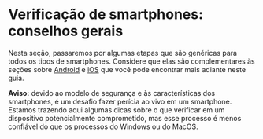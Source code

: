 # Verificação de smartphones: conselhos gerais

Nesta seção, passaremos por algumas etapas que são genéricas para todos os tipos de smartphones. Considere que elas são complementares às seções sobre [Android](android.md) e [iOS](ios.md) que você pode encontrar mais adiante neste guia.

**Aviso:** devido ao modelo de segurança e às características dos smartphones, é um desafio fazer perícia ao vivo em um smartphone. Estamos trazendo aqui algumas dicas sobre o que verificar em um dispositivo potencialmente comprometido, mas esse processo é menos confiável do que os processos do Windows ou do MacOS.
